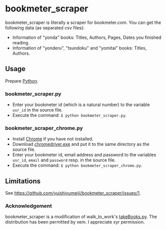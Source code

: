 # bookmeter_scraper
bookmeter_scraper is literally a scraper for bookmeter.com. You can get the following data (as separated csv files):
+ Information of "yonda" books: Titles, Authors, Pages, Dates you finished reading.
+ Information of "yonderu", "tsundoku" and "yomitai" books: Titles, Authors.
## Usage
Prepare [Python](https://www.python.org/).
### bookmeter_scraper.py
+ Enter your bookmeter id (which is a natural number) to the variable `usr_id` in the source file.
+ Execute the command: `$ python bookmeter_scraper.py`.
### bookmeter_scraper_chrome.py
+ Install [Chrome](https://www.google.com/intl/ja/chrome/) if you have not installed.
+ Download [chromedriver.exe](http://chromedriver.chromium.org/downloads) and put it to the same directory as the source file.
+ Enter your bookmeter id, email address and password to the variables `usr_id`, `email` and `password` resp. in the source file.
+ Execute the command: `$ python bookmeter_scraper_chrome.py`.
## Limitations
See https://github.com/yuishiyumeiji/bookmeter_scraper/issues/1.

### Acknowledgement
bookmeter_scraper is a modification of walk_to_work's [takeBooks.py](https://qiita.com/walk_to_work/items/6b0f3c6de25921a11d7b). The distribution has been permitted by xem. I appreciate xyr permission.
